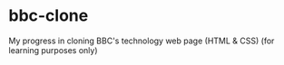 # bbc-clone
My progress in cloning BBC's technology web page (HTML &amp; CSS) (for learning purposes only)
